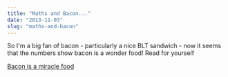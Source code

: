 ```yaml
---
title: "Maths and Bacon..."
date: "2013-11-03"
slug: "maths-and-bacon"
---
```

<p>So I'm a big fan of bacon - particularly a nice BLT sandwich - now it seems that the numbers show bacon is a wonder food! Read for yourself</p>
<p><a href="http://www.wired.com/design/2013/10/bacon-is-a-miracle-food/">Bacon is a miracle food</a></p>
